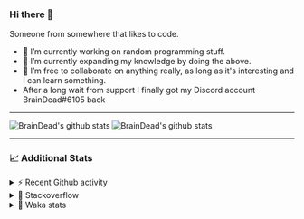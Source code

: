 ### Hi there 👋

Someone from somewhere that likes to code.

- 🔭 I’m currently working on random programming stuff.
- 🌱 I’m currently expanding my knowledge by doing the above.
- 👯 I’m free to collaborate on anything really, as long as it's interesting and I can learn something.
- After a long wait from support I finally got my Discord account BrainDead#6105 back
<hr>


<img alt="BrainDead's github stats" align="left" src="https://github-readme-stats.vercel.app/api?username=albertopoljak&count_private=true&show_icons=true&theme=radical&hide_border=true"/>
<img alt="BrainDead's github stats" align="left" src="https://github-readme-stats.vercel.app/api/top-langs/?username=albertopoljak&layout=compact&theme=radical&hide_border=true&card_width=250"/>
<br clear="left"/>

<hr>

### 📈 Additional Stats

<details>
  <summary>⚡ Recent Github activity</summary>
  <br/>

  <!--START_SECTION:activity-->
1. 🗣 Commented on [#32](https://github.com/albertopoljak/Licensy/issues/32) in [albertopoljak/Licensy](https://github.com/albertopoljak/Licensy)
2. ❗️ Closed issue [#31](https://github.com/albertopoljak/Licensy/issues/31) in [albertopoljak/Licensy](https://github.com/albertopoljak/Licensy)
3. ❌ Closed PR [#23](https://github.com/albertopoljak/Licensy/pull/23) in [albertopoljak/Licensy](https://github.com/albertopoljak/Licensy)
4. ❌ Closed PR [#19](https://github.com/albertopoljak/Licensy/pull/19) in [albertopoljak/Licensy](https://github.com/albertopoljak/Licensy)
5. ❌ Closed PR [#20](https://github.com/albertopoljak/Licensy/pull/20) in [albertopoljak/Licensy](https://github.com/albertopoljak/Licensy)
  <!--END_SECTION:activity-->
</details>

<details>
  <summary>👀 Stackoverflow</summary>

  [![Omid Nikrah StackOverflow](https://github-readme-stackoverflow.vercel.app/?userID=11311072&theme=dark)](https://stackoverflow.com/users/11311072/braindead)

</details>

<details>
  <summary>🤖 Waka stats</summary>
  <br/>

  <!--START_SECTION:waka-->
![Profile Views](http://img.shields.io/badge/Profile%20Views-3-blue)

![Lines of code](https://img.shields.io/badge/From%20Hello%20World%20I%27ve%20Written-272668%20lines%20of%20code-blue)

**🐱 My Github Data** 

> 🏆 724 Contributions in the Year 2021
 > 
> 📦 148.8 kB Used in Github's Storage 
 > 
> 💼 Opted to Hire
 > 
> 📜 33 Public Repositories 
 > 
> 🔑 8 Private Repositories  
 > 
**I'm an Early 🐤** 

```text
🌞 Morning    150 commits    █████░░░░░░░░░░░░░░░░░░░░   19.74% 
🌆 Daytime    298 commits    █████████░░░░░░░░░░░░░░░░   39.21% 
🌃 Evening    213 commits    ███████░░░░░░░░░░░░░░░░░░   28.03% 
🌙 Night      99 commits     ███░░░░░░░░░░░░░░░░░░░░░░   13.03%

```
📅 **I'm Most Productive on Tuesday** 

```text
Monday       113 commits    ███░░░░░░░░░░░░░░░░░░░░░░   14.87% 
Tuesday      153 commits    █████░░░░░░░░░░░░░░░░░░░░   20.13% 
Wednesday    144 commits    ████░░░░░░░░░░░░░░░░░░░░░   18.95% 
Thursday     128 commits    ████░░░░░░░░░░░░░░░░░░░░░   16.84% 
Friday       84 commits     ██░░░░░░░░░░░░░░░░░░░░░░░   11.05% 
Saturday     61 commits     ██░░░░░░░░░░░░░░░░░░░░░░░   8.03% 
Sunday       77 commits     ██░░░░░░░░░░░░░░░░░░░░░░░   10.13%

```


📊 **This Week I Spent My Time On** 

```text
💬 Programming Languages: 
Python                   8 hrs 34 mins       ████████████░░░░░░░░░░░░░   51.26% 
XML                      5 hrs 20 mins       ████████░░░░░░░░░░░░░░░░░   31.98% 
textmate                 1 hr 25 mins        ██░░░░░░░░░░░░░░░░░░░░░░░   8.51% 
CSV file                 29 mins             ░░░░░░░░░░░░░░░░░░░░░░░░░   2.99% 
Gettext Catalog          18 mins             ░░░░░░░░░░░░░░░░░░░░░░░░░   1.81%

🐱‍💻 Projects: 
odoo_14                  15 hrs 9 mins       ██████████████████████░░░   90.59% 
advent_of_code_2021      1 hr 12 mins        █░░░░░░░░░░░░░░░░░░░░░░░░   7.24% 
culjak                   15 mins             ░░░░░░░░░░░░░░░░░░░░░░░░░   1.56% 
Unknown Project          6 mins              ░░░░░░░░░░░░░░░░░░░░░░░░░   0.61% 
knauf_custom_addons      0 secs              ░░░░░░░░░░░░░░░░░░░░░░░░░   0.0%

💻 Operating System: 
Linux                    16 hrs 43 mins      █████████████████████████   100.0%

```

**I Mostly Code in Python** 

```text
Python                   29 repos            ███████████████████░░░░░░   78.38% 
Java                     4 repos             ██░░░░░░░░░░░░░░░░░░░░░░░   10.81% 
HTML                     2 repos             █░░░░░░░░░░░░░░░░░░░░░░░░   5.41% 
TypeScript               1 repo              ░░░░░░░░░░░░░░░░░░░░░░░░░   2.7% 
JavaScript               1 repo              ░░░░░░░░░░░░░░░░░░░░░░░░░   2.7%

```



 Last Updated on 09/12/2021
<!--END_SECTION:waka-->
</details>
